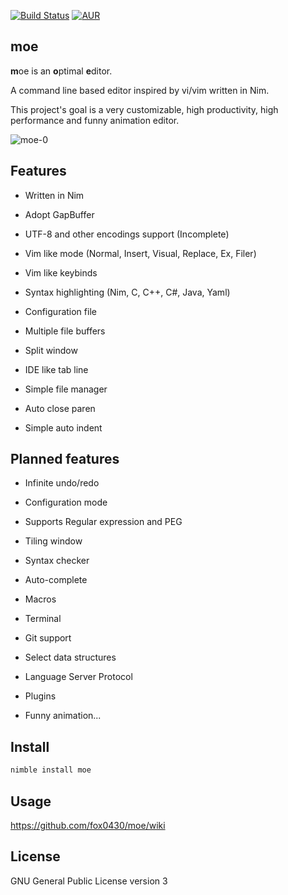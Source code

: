 [![Build Status](https://travis-ci.org/fox0430/moe.svg?branch=master)](https://travis-ci.org/fox0430/moe)
[![AUR](https://img.shields.io/aur/license/yaourt.svg)](https://github.com/fox0430/moe/blob/master/README.md)

## moe

**m**oe is an **o**ptimal **e**ditor.  

A command line based editor inspired by vi/vim written in Nim.  
 
This project's goal is a very customizable, high productivity, high performance and funny animation editor.

![moe-0](https://user-images.githubusercontent.com/15966436/56851723-5fabbe80-694d-11e9-8f56-bd5d5da9461a.png)

## Features

- Written in Nim  

- Adopt GapBuffer  

- UTF-8 and other encodings support (Incomplete)

- Vim like mode (Normal, Insert, Visual, Replace, Ex, Filer)

- Vim like keybinds

- Syntax highlighting (Nim, C, C++, C#, Java, Yaml)

- Configuration file

- Multiple file buffers

- Split window

- IDE like tab line

- Simple file manager

- Auto close paren  

- Simple auto indent  

## Planned features

- Infinite undo/redo

- Configuration mode

- Supports Regular expression and PEG

- Tiling window

- Syntax checker  

- Auto-complete

- Macros

- Terminal

- Git support

- Select data structures

- Language Server Protocol

- Plugins

- Funny animation...

## Install

```sh
nimble install moe
```

## Usage
https://github.com/fox0430/moe/wiki  

## License

GNU General Public License version 3
